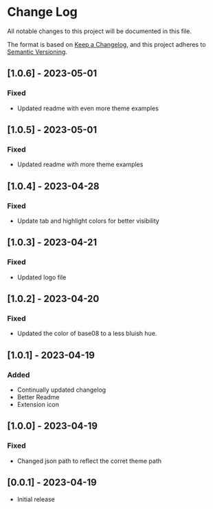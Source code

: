 # Change Log

All notable changes to this project will be documented in this file.

The format is based on [Keep a Changelog](https://keepachangelog.com/en/1.0.0/),
and this project adheres to [Semantic Versioning](https://semver.org/spec/v2.0.0.html).

## [1.0.6] - 2023-05-01

### Fixed

- Updated readme with even more theme examples

## [1.0.5] - 2023-05-01

### Fixed

- Updated readme with more theme examples

## [1.0.4] - 2023-04-28

### Fixed

- Update tab and highlight colors for better visibility

## [1.0.3] - 2023-04-21

### Fixed

- Updated logo file

## [1.0.2] - 2023-04-20

### Fixed

- Updated the color of base08 to a less bluish hue.

## [1.0.1] - 2023-04-19

### Added

- Continually updated changelog
- Better Readme
- Extension icon

## [1.0.0] - 2023-04-19

### Fixed

- Changed json path to reflect the corret theme path

## [0.0.1] - 2023-04-19

- Initial release
